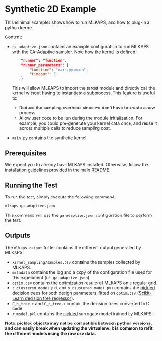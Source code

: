 # Synthetic 2D Example

This minimal examples shows how to run MLKAPS, and how to plug-in a python kernel.

Content:
- `ga_adaptive.json` contains an example configuration to run MLKAPS with the GA-Adaptive sampler.
    Note how the kernel is defined:
    ```json
        "runner": "function",
        "runner_parameters": {
            "function": "main.py:main",
            "timeout": 5
        }
    ```
    This will allow MLKAPS to import the target module and directly call the kernel without having to instantiate a subprocess.
    This feature is useful to:
    - Reduce the sampling overhead since we don't have to create a new process.
    - Allow user code to be run during the module initialization. For example, you could pre-generate your kernel data once, and reuse it across multiple calls to reduce sampling cost.

- `main.py` contains the synthetic kernel.

## Prerequisites

We expect you to already have MLKAPS installed. Otherwise, follow the installation guidelines provided in the main [README](../../README.md).

## Running the Test

To run the test, simply execute the following command:

```sh
mlkaps ga_adaptive.json
```

This command will use the `ga-adaptive.json` configuration file to perform the test.

## Outputs

The `mlkaps_output` folder contains the different output generated by MLKAPS:
- `kernel_sampling/samples.csv` contains the samples collected by MLKAPS.
- `metadata` contains the log and a copy of the configuration file used for this experiment (i.e. `ga_adaptive.json`)
- `optim.csv` contains the optimization results of MLKAPS on a regular grid.
- `c_clustered_model.pkl` and `b_clustered_model.pkl` contains the [pickled](https://docs.python.org/3/library/pickle.html) decision trees for both design parameters, fitted on `optim.csv` ([Scikit-Learn decision tree regressor](https://scikit-learn.org/stable/modules/generated/sklearn.tree.DecisionTreeRegressor.html)).
- `C_b_tree.c` and `C_c_tree.c` contain the decision trees converted to C code.
- `r_model.pkl` contains the [pickled](https://docs.python.org/3/library/pickle.html) surrogate model trained by MLKAPS.

**Note: pickled objects may not be compatible between python versions, and can easily break when updating the virtualenv. It is common to refit the different models using the raw csv data.**
